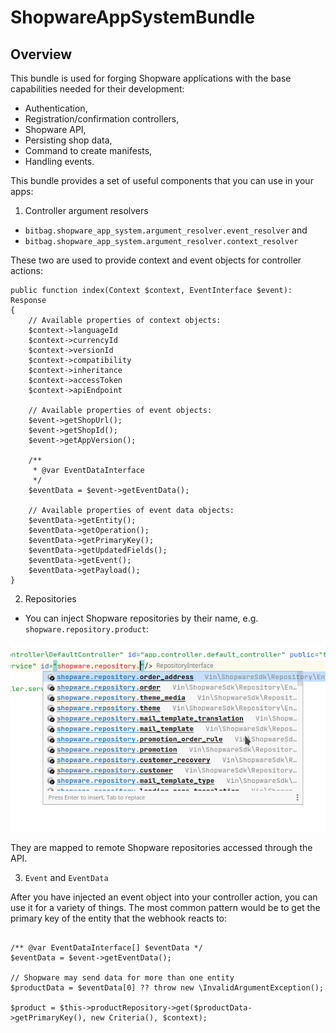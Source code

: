 # ShopwareAppSystemBundle

## Overview

This bundle is used for forging Shopware applications with the base capabilities needed for their development:

- Authentication,
- Registration/confirmation controllers,
- Shopware API,
- Persisting shop data,
- Command to create manifests,
- Handling events.

This bundle provides a set of useful components that you can use in your apps:

1. Controller argument resolvers
  - `bitbag.shopware_app_system.argument_resolver.event_resolver` and
  - `bitbag.shopware_app_system.argument_resolver.context_resolver`

These two are used to provide context and event objects for controller actions:

```injectablephp
public function index(Context $context, EventInterface $event): Response
{
    // Available properties of context objects:
    $context->languageId
    $context->currencyId
    $context->versionId
    $context->compatibility
    $context->inheritance
    $context->accessToken
    $context->apiEndpoint
    
    // Available properties of event objects:
    $event->getShopUrl();
    $event->getShopId();
    $event->getAppVersion();

    /**
     * @var EventDataInterface
     */
    $eventData = $event->getEventData();
    
    // Available properties of event data objects:
    $eventData->getEntity();
    $eventData->getOperation();
    $eventData->getPrimaryKey();
    $eventData->getUpdatedFields();
    $eventData->getEvent();
    $eventData->getPayload();
}
```

2. Repositories
- You can inject Shopware repositories by their name, e.g. `shopware.repository.product`:

![](docs/repo_name_suggestion.png)

They are mapped to remote Shopware repositories accessed through the API.

3. `Event` and `EventData`

After you have injected an event object into your controller action, you can use it for a variety of things. The most common pattern would be to get the primary key of the entity that the webhook reacts to:

```injectablephp

/** @var EventDataInterface[] $eventData */
$eventData = $event->getEventData();

// Shopware may send data for more than one entity
$productData = $eventData[0] ?? throw new \InvalidArgumentException();

$product = $this->productRepository->get($productData->getPrimaryKey(), new Criteria(), $context);
```

